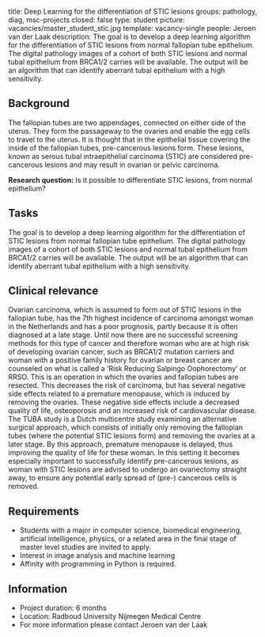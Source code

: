title: Deep Learning for the differentiation of STIC lesions
groups: pathology, diag, msc-projects
closed: false
type: student
picture: vacancies/master_student_stic.jpg
template: vacancy-single
people: Jeroen van der Laak
description: The goal is to develop a deep learning algorithm for the differentiation of STIC lesions from normal fallopian tube epithelium. The digital pathology images of a cohort of both STIC lesions and normal tubal epithelium from BRCA1/2 carries will be available. The output will be an algorithm that can  identify aberrant tubal epithelium with a high sensitivity.

## Background
The fallopian tubes are two appendages, connected on either side of the uterus. They form the passageway to the ovaries and enable the egg cells to travel to the uterus. It is thought that in the epithelial tissue covering the inside of the fallopian tubes, pre-cancerous lesions form. These lesions, known as serous tubal intraepithelial carcinoma (STIC) are considered pre-cancerous lesions and may result in ovarian or pelvic carcinoma.

**Research question:** Is it possible to differentiate STIC lesions, from normal epithelium?

## Tasks
The goal is to develop a deep learning algorithm for the differentiation of STIC lesions from normal fallopian tube epithelium. The digital pathology images of a cohort of both STIC lesions and normal tubal epithelium from BRCA1/2 carries will be available. The output will be an algorithm that can  identify aberrant tubal epithelium with a high sensitivity.

## Clinical relevance
Ovarian carcinoma, which is assumed to form out of STIC lesions in the fallopian tube, has the 7th  highest incidence of carcinoma amongst woman in the Netherlands and has a poor prognosis, partly because it is often diagnosed at a late stage. Until now there are no successful screening methods for this type of cancer and therefore woman who are at high risk of developing ovarian cancer, such as BRCA1/2 mutation carriers and woman with a positive family history for ovarian or breast cancer are counseled on what is called a ‘Risk Reducing Salpingo Oophorectomy’ or RRSO. This is an operation in which the ovaries and fallopian tubes are resected. This decreases the risk of carcinoma, but has several negative side effects related to a premature menopause, which is induced by removing the ovaries. These negative side effects include a decreased quality of life,  osteoporosis and an increased risk of cardiovascular disease.
The TUBA study is a Dutch multicentre study examining an alternative surgical approach, which consists of initially only removing the fallopian tubes (where the potential STIC lesions form) and removing the ovaries at a later stage. By this approach, premature menopause is delayed, thus improving the quality of life for these woman. In this setting it becomes especially important to successfully identify pre-cancerous lesions, as woman with STIC lesions are advised to undergo an ovariectomy straight away, to ensure any potential early spread of (pre-) cancerous cells is removed.

## Requirements
- Students with a major in computer science, biomedical engineering, artificial intelligence, physics, or a related area in the final stage of master level studies are invited to apply.
- Interest in image analysis and machine learning
-	Affinity with programming in Python is required.

## Information
- Project duration: 6 months
-	Location: Radboud University Nijmegen Medical Centre
-	For more information please contact Jeroen van der Laak
